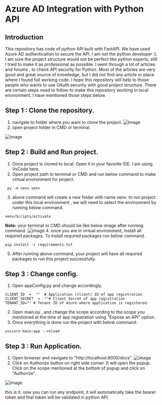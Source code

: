 # Azure AD Integration with Python API
## Introduction
This repository has code of python API built with FastAPI. We have used Azure AD authentication to secure the API. I am not the python developer :). I am sure the project structure would not be perfect like python experts, still I tried to make it as professional as possible.
I went through a lot of articles and forums , to check API security for Python. Most of the articles are very good and great source of knowledge, but I did not find any article or place where I found full working code. I hope this repository will help to those people who wants to use OAuth security with good project structure.
There are certain steps need to follow to make this repository working in local environment. I have mentioned those steps below.
## Step 1 : Clone the repository.

1.  navigate to folder where you want to clone the project.
![image](https://user-images.githubusercontent.com/20739249/136545479-2936ba09-1dcc-422c-98fd-98a97fbbf217.png)
2. open project  folder in CMD or terminal.

![image](https://user-images.githubusercontent.com/20739249/136545614-63d024cc-06d4-4fb7-884a-c7f6ca9792c4.png)

## Step 2 : Build and Run project.
   1. Once project is cloned to local. Open it in your favorite IDE. I am using VsCode here.
   2. Open project path to terminal or CMD and run below command to make virtual environment for project.
   ```
    py -m venv venv
   ```
   3. above command will create a new folder with name venv. to run project under this local environment , we will need to select the environment by running below command.
   ```
   venv/Scripts/activate
   ```
   **Note:** your terminal or CMD should be like below image after running command.
![image](https://user-images.githubusercontent.com/20739249/136546298-34fa7d06-ee54-456a-a256-89b25117e2b7.png)
  4.  once you are in virtual environment, install all required packages. To install required packages run below command.
  ```
  pip install -r requirements.txt
  ``` 
   5. After running above command, your project will have all required packages to run this project successfully.
## Step 3 : Change config.
1. Open appConfig.py and change accordingly.
```
CLIENT_ID  =  ""  # Application (client) ID of app registration
CLIENT_SECRET  =  ""# Client Secret of app registration
TENANT_ID="" # Tenant ID of Azure where application is registered.
```
2. Open main.py , and change the scope according to the scope you mentioned at the time of app registration using "Expose an API" option.
3. Once everything is done run the project with below command.
```
uvicorn main:app --reload     
```
## Step 3 : Run Application.
1. Open browser and navigate to "http://localhost:8000/docs".
![image](https://user-images.githubusercontent.com/20739249/136548755-65dcdb53-1073-4cbe-a204-18da133b86a8.png)
2. Click on Authorize button on right side corner. It will open the popup. Click on the scope mentioned at the bottom of popup and click on "Authorize".

![image](https://user-images.githubusercontent.com/20739249/136549169-7dd8e52c-9f2d-41ba-974b-9a78e8887b00.png)

this is it. now you can run any endpoint, it will automatically take the bearer token and that token will be validated in python API.
